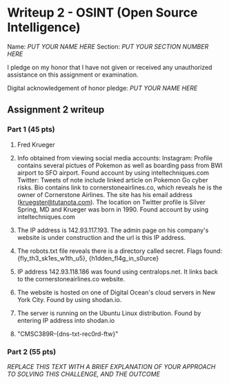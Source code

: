 Writeup 2 - OSINT (Open Source Intelligence)
======

Name: *PUT YOUR NAME HERE*
Section: *PUT YOUR SECTION NUMBER HERE*

I pledge on my honor that I have not given or received any unauthorized assistance on this assignment or examination.

Digital acknowledgement of honor pledge: *PUT YOUR NAME HERE*

## Assignment 2 writeup

### Part 1 (45 pts)

1. Fred Krueger

2. Info obtained from viewing social media accounts:
      Instagram: Profile contains several pictues of Pokemon as well as boarding pass from BWI airport to SFO airport. Found account
                 by using inteltechniques.com
      Twitter: Tweets of note include linked article on Pokemon Go cyber risks. Bio contains link to cornerstoneairlines.co,
               which reveals he is the owner of Cornerstone Airlines. The site has his email address (kruegster@tutanota.com).
               The location on Twitter profile is Silver Spring, MD and Krueger was born in 1990. Found account by using                                inteltechniques.com

3. The IP address is 142.93.117.193. The admin page on his company's website is under construction and the url is this IP address.

4. The robots.txt file reveals there is a directory called secret. Flags found: {fly_th3_sk1es_w1th_u5}, {h1dden_fl4g_in_s0urce}

5. IP address 142.93.118.186 was found using centralops.net. It links back to the cornerstoneairlines.co website.

6. The website is hosted on one of Digital Ocean's cloud servers in New York City. Found by using shodan.io.

7. The server is running on the Ubuntu Linux distribution. Found by entering IP address into shodan.io

8. "CMSC389R-{dns-txt-rec0rd-ftw}"

### Part 2 (55 pts)

*REPLACE THIS TEXT WITH A BRIEF EXPLANATION OF YOUR APPROACH TO SOLVING THIS CHALLENGE, AND THE OUTCOME*
